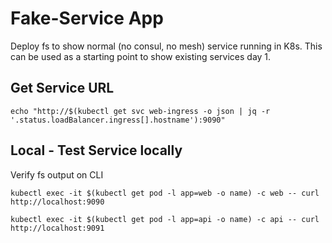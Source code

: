 # Fake-Service App

Deploy fs to show normal (no consul, no mesh) service running in K8s.  This can be used as a starting point to show existing services day 1.

## Get Service URL
```
echo "http://$(kubectl get svc web-ingress -o json | jq -r '.status.loadBalancer.ingress[].hostname'):9090"
```

## Local - Test Service locally
Verify fs output on CLI
```
kubectl exec -it $(kubectl get pod -l app=web -o name) -c web -- curl http://localhost:9090

kubectl exec -it $(kubectl get pod -l app=api -o name) -c api -- curl http://localhost:9091
```
